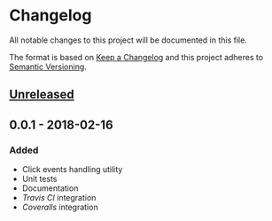 # Changelog

All notable changes to this project will be documented in this file.

The format is based on [Keep a Changelog](http://keepachangelog.com/)
and this project adheres to [Semantic Versioning](http://semver.org/).

## [Unreleased]

## 0.0.1 - 2018-02-16

### Added

-   Click events handling utility
-   Unit tests
-   Documentation
-   *Travis CI* integration
-   *Coveralls* integration

[Unreleased]: https://github.com/redneckz/react-click-cluck/compare/v0.0.1...HEAD
[0.0.2]: https://github.com/redneckz/react-click-cluck/compare/v0.0.1...v0.0.2
